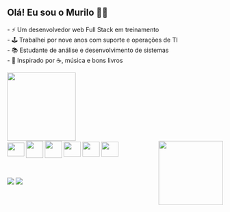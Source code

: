 ## Olá! Eu sou o Murilo 👋🤓

<div>
  <p>
- ⚡ Um desenvolvedor web Full Stack em treinamento<br>
- 🕹️ Trabalhei por nove anos com suporte e operações de TI<br>
- 📚 Estudante de análise e desenvolvimento de sistemas<br>
- 🌱 Inspirado por ☕, música e bons livros<br>                                                                                                                                     </p>                                                                                                                                             
</div>


  <a href="https://github.com/mpinheiro-it">      
  <!-- <img height="160em" src="https://github-readme-stats.vercel.app/api?username=mpinheiro-it&show_icons=true&theme=gotham&include_all_commits=true&count_private=true"/> -->
  <img height="160em" src="https://github-readme-stats.vercel.app/api/top-langs/?username=mpinheiro-it&layout=compact&langs_count=7&theme=gotham&count_private=false""/>   
 </a>


<div style="{display: inline-block}">
  <img align="center" src="https://cdn.jsdelivr.net/gh/devicons/devicon/icons/javascript/javascript-original.svg" height="32" width="40" />
  <img align="center" src="https://cdn.jsdelivr.net/gh/devicons/devicon/icons/html5/html5-original-wordmark.svg" height="40" width="40" />
  <img align="center" src="https://cdn.jsdelivr.net/gh/devicons/devicon/icons/css3/css3-original-wordmark.svg" height="40" width="40" />
  <img align="center" src="https://cdn.jsdelivr.net/gh/devicons/devicon/icons/nodejs/nodejs-original.svg" height="35" width="40" />
  <img align="center" src="https://cdn.jsdelivr.net/gh/devicons/devicon/icons/mysql/mysql-original.svg" height="35" width="40"/>
  <img align="center" src="https://cdn.jsdelivr.net/gh/devicons/devicon/icons/python/python-original.svg" height="35" width="40"/>                                                 <img align="right"src="https://media.giphy.com/media/Qz5jpVnWEe2Ke09pn7/giphy-downsized-large.gif" width="150px" height="150px"><br>
</div>

  ##
  <br>  
<a href="www.linkedin.com/in/murilo-pinheiro"><img src="https://img.shields.io/badge/LinkedIn-0077B5?style=for-the-badge&logo=linkedin&logoColor=white"></a>                      <a href="mailto:pinheiromurilo13@gmail.com"><img src="https://img.shields.io/badge/Gmail-D14836?style=for-the-badge&logo=gmail&logoColor=white"></a>
